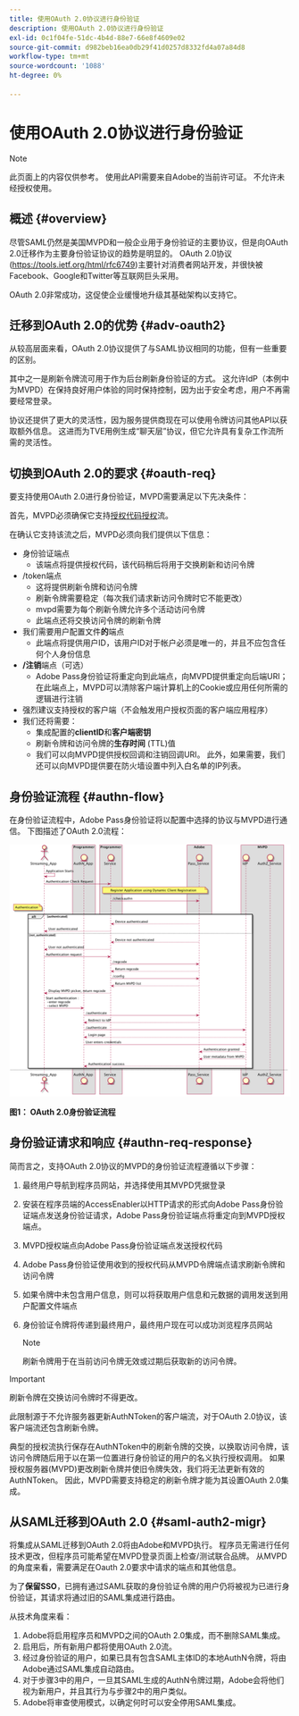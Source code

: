 ```yaml
---
title: 使用OAuth 2.0协议进行身份验证
description: 使用OAuth 2.0协议进行身份验证
exl-id: 0c1f04fe-51dc-4b4d-88e7-66e8f4609e02
source-git-commit: d982beb16ea0db29f41d0257d8332fd4a07a84d8
workflow-type: tm+mt
source-wordcount: '1088'
ht-degree: 0%

---
```


# 使用OAuth 2.0协议进行身份验证

>[!NOTE]
>
>此页面上的内容仅供参考。 使用此API需要来自Adobe的当前许可证。 不允许未经授权使用。

## 概述 {#overview}

尽管SAML仍然是美国MVPD和一般企业用于身份验证的主要协议，但是向OAuth 2.0迁移作为主要身份验证协议的趋势是明显的。 OAuth 2.0协议(https://tools.ietf.org/html/rfc6749)主要针对消费者网站开发，并很快被Facebook、Google和Twitter等互联网巨头采用。

OAuth 2.0非常成功，这促使企业缓慢地升级其基础架构以支持它。



## 迁移到OAuth 2.0的优势 {#adv-oauth2}

从较高层面来看，OAuth 2.0协议提供了与SAML协议相同的功能，但有一些重要的区别。

其中之一是刷新令牌流可用于作为后台刷新身份验证的方式。 这允许IdP（本例中为MVPD）在保持良好用户体验的同时保持控制，因为出于安全考虑，用户不再需要经常登录。

协议还提供了更大的灵活性，因为服务提供商现在可以使用令牌访问其他API以获取额外信息。 这进而为TVE用例生成“聊天层”协议，但它允许具有复杂工作流所需的灵活性。





## 切换到OAuth 2.0的要求 {#oauth-req}

要支持使用OAuth 2.0进行身份验证，MVPD需要满足以下先决条件：

首先，MVPD必须确保它支持[授权代码授权](https://oauthlib.readthedocs.io/en/latest/oauth2/grants/authcode.html)流。

在确认它支持该流之后，MVPD必须向我们提供以下信息：

* 身份验证端点
   * 该端点将提供授权代码，该代码稍后将用于交换刷新和访问令牌
* /token端点
   * 这将提供刷新令牌和访问令牌
   * 刷新令牌需要稳定（每次我们请求新访问令牌时它不能更改）
   * mvpd需要为每个刷新令牌允许多个活动访问令牌
   * 此端点还将交换访问令牌的刷新令牌
* 我们需要用户配置文件&#x200B;**的**&#x200B;端点
   * 此端点将提供用户ID，该用户ID对于帐户必须是唯一的，并且不应包含任何个人身份信息
* **/注销**&#x200B;端点（可选）
   * Adobe Pass身份验证将重定向到此端点，向MVPD提供重定向后端URI；在此端点上，MVPD可以清除客户端计算机上的Cookie或应用任何所需的逻辑进行注销
* 强烈建议支持授权的客户端（不会触发用户授权页面的客户端应用程序）
* 我们还将需要：
   * 集成配置的&#x200B;**clientID**&#x200B;和&#x200B;**客户端密钥**
   * 刷新令牌和访问令牌的&#x200B;**生存时间** (TTL)值
   * 我们可以向MVPD提供授权回调和注销回调URI。 此外，如果需要，我们还可以向MVPD提供要在防火墙设置中列入白名单的IP列表。


## 身份验证流程 {#authn-flow}

在身份验证流程中，Adobe Pass身份验证将以配置中选择的协议与MVPD进行通信。 下图描述了OAuth 2.0流程：



![在配置中所选协议上与MVPD通信的Adobe身份验证中显示身份验证流的图表。](../assets/authn-flow.png)

**图1： OAuth 2.0身份验证流程**



## 身份验证请求和响应 {#authn-req-response}

简而言之，支持OAuth 2.0协议的MVPD的身份验证流程遵循以下步骤：

1. 最终用户导航到程序员网站，并选择使用其MVPD凭据登录
1. 安装在程序员端的AccessEnabler以HTTP请求的形式向Adobe Pass身份验证端点发送身份验证请求，Adobe Pass身份验证端点将重定向到MVPD授权端点。
1. MVPD授权端点向Adobe Pass身份验证端点发送授权代码
1. Adobe Pass身份验证使用收到的授权代码从MVPD令牌端点请求刷新令牌和访问令牌
1. 如果令牌中未包含用户信息，则可以将获取用户信息和元数据的调用发送到用户配置文件端点
1. 身份验证令牌将传递到最终用户，最终用户现在可以成功浏览程序员网站

   >[!NOTE]
   >
   >刷新令牌用于在当前访问令牌无效或过期后获取新的访问令牌。


>[!IMPORTANT]
>
>刷新令牌在交换访问令牌时不得更改。

此限制源于不允许服务器更新AuthNToken的客户端流，对于OAuth 2.0协议，该客户端流还包含刷新令牌。

典型的授权流执行保存在AuthNToken中的刷新令牌的交换，以换取访问令牌，该访问令牌随后用于以在第一位置进行身份验证的用户的名义执行授权调用。 如果授权服务器(MVPD)更改刷新令牌并使旧令牌失效，我们将无法更新有效的AuthNToken。 因此，MVPD需要支持稳定的刷新令牌才能为其设置OAuth 2.0集成。


## 从SAML迁移到OAuth 2.0 {#saml-auth2-migr}

将集成从SAML迁移到OAuth 2.0将由Adobe和MVPD执行。 程序员无需进行任何技术更改，但程序员可能希望在MVPD登录页面上检查/测试联合品牌。 从MVPD的角度来看，需要满足在Oauth 2.0要求中请求的端点和其他信息。

为了&#x200B;**保留SSO**，已拥有通过SAML获取的身份验证令牌的用户仍将被视为已进行身份验证，其请求将通过旧的SAML集成进行路由。

从技术角度来看：

1. Adobe将启用程序员和MVPD之间的OAuth 2.0集成，而不删除SAML集成。
1. 启用后，所有新用户都将使用OAuth 2.0流。
1. 经过身份验证的用户，如果已具有包含SAML主体ID的本地AuthN令牌，将由Adobe通过SAML集成自动路由。
1. 对于步骤3中的用户，一旦其SAML生成的AuthN令牌过期，Adobe会将他们视为新用户，并且其行为与步骤2中的用户类似。
1. Adobe将审查使用模式，以确定何时可以安全停用SAML集成。
